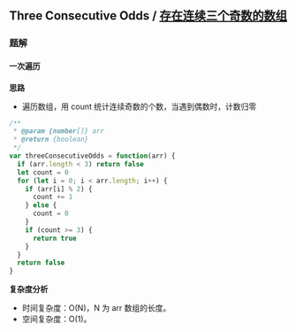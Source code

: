 ## Three Consecutive Odds / [存在连续三个奇数的数组](https://leetcode-cn.com/problems/three-consecutive-odds/)

### 题解
#### 一次遍历
**思路**
+ 遍历数组，用 count 统计连续奇数的个数，当遇到偶数时，计数归零

```js
/**
 * @param {number[]} arr
 * @return {boolean}
 */
var threeConsecutiveOdds = function(arr) {
  if (arr.length < 3) return false
  let count = 0
  for (let i = 0; i < arr.length; i++) {
    if (arr[i] % 2) {
      count += 1
    } else {
      count = 0
    }
    if (count >= 3) {
      return true
    }
  }
  return false
}
```

**复杂度分析**
+ 时间复杂度：O(N)，N 为 arr 数组的长度。
+ 空间复杂度：O(1)。